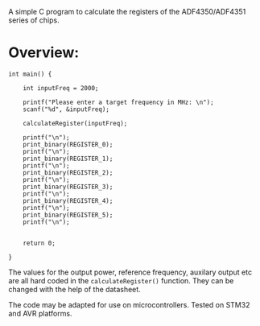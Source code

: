 A simple C program to calculate the registers of the ADF4350/ADF4351 series of chips.

# Overview:

```
int main() {

    int inputFreq = 2000;

    printf("Please enter a target frequency in MHz: \n");
    scanf("%d", &inputFreq);

    calculateRegister(inputFreq);

    printf("\n");
    print_binary(REGISTER_0);
    printf("\n");
    print_binary(REGISTER_1);
    printf("\n");
    print_binary(REGISTER_2);
    printf("\n");
    print_binary(REGISTER_3);
    printf("\n");
    print_binary(REGISTER_4);
    printf("\n");
    print_binary(REGISTER_5);
    printf("\n");
    

    return 0;

}
```

The values for the output power, reference frequency, auxilary output etc are all hard coded in the `calculateRegister()` function.
They can be changed with the help of the datasheet.

The code may be adapted for use on microcontrollers. Tested on STM32 and AVR platforms.